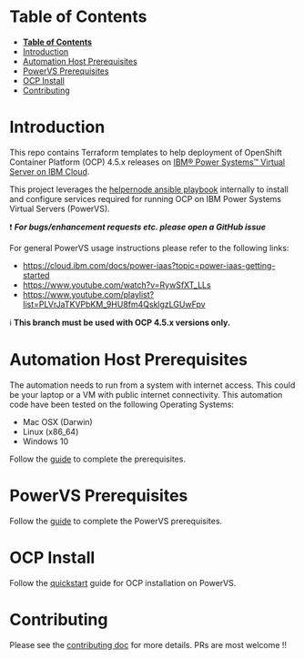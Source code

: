 # **Table of Contents**

- [**Table of Contents**](#table-of-contents)
- [Introduction](#introduction)
- [Automation Host Prerequisites](#automation-host-prerequisites)
- [PowerVS Prerequisites](#powervs-prerequisites)
- [OCP Install](#ocp-install)
- [Contributing](#contributing)


# Introduction

This repo contains Terraform templates to help deployment of OpenShift Container Platform (OCP) 4.5.x releases on [IBM® Power Systems™ Virtual Server on IBM Cloud](https://www.ibm.com/cloud/power-virtual-server).

This project leverages the [helpernode ansible playbook](https://github.com/RedHatOfficial/ocp4-helpernode) internally to install and configure services required for running OCP on IBM Power Systems Virtual Servers (PowerVS).

:heavy_exclamation_mark: ***For bugs/enhancement requests etc. please open a GitHub issue***

For general PowerVS usage instructions please refer to the following links:
- https://cloud.ibm.com/docs/power-iaas?topic=power-iaas-getting-started
- https://www.youtube.com/watch?v=RywSfXT_LLs
- https://www.youtube.com/playlist?list=PLVrJaTKVPbKM_9HU8fm4QsklgzLGUwFpv

:information_source: **This branch must be used with OCP 4.5.x versions only.**

# Automation Host Prerequisites

The automation needs to run from a system with internet access. This could be your laptop or a VM with public internet connectivity. This automation code have been tested on the following Operating Systems:
- Mac OSX (Darwin)
- Linux (x86_64)
- Windows 10

Follow the [guide](docs/automation_host_prereqs.md) to complete the prerequisites.

# PowerVS Prerequisites

Follow the [guide](docs/ocp_prereqs_powervs.md) to complete the PowerVS prerequisites.

# OCP Install

Follow the [quickstart](docs/quickstart.md) guide for OCP installation on PowerVS.

# Contributing

Please see the [contributing doc](https://github.com/ocp-power-automation/ocp4-upi-powervs/blob/master/CONTRIBUTING.md) for more details.
PRs are most welcome !!
